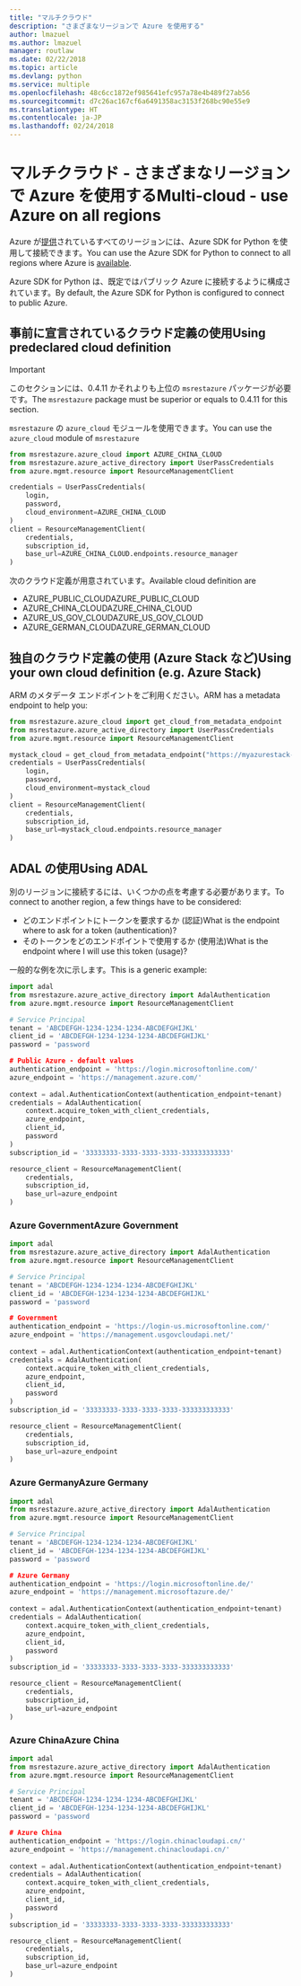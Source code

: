 ```yaml
---
title: "マルチクラウド"
description: "さまざまなリージョンで Azure を使用する"
author: lmazuel
ms.author: lmazuel
manager: routlaw
ms.date: 02/22/2018
ms.topic: article
ms.devlang: python
ms.service: multiple
ms.openlocfilehash: 48c6cc1872ef985641efc957a78e4b489f27ab56
ms.sourcegitcommit: d7c26ac167cf6a6491358ac3153f268bc90e55e9
ms.translationtype: HT
ms.contentlocale: ja-JP
ms.lasthandoff: 02/24/2018
---
```

# <a name="multi-cloud---use-azure-on-all-regions"></a><span data-ttu-id="c24a5-103">マルチクラウド - さまざまなリージョンで Azure を使用する</span><span class="sxs-lookup"><span data-stu-id="c24a5-103">Multi-cloud - use Azure on all regions</span></span>

<span data-ttu-id="c24a5-104">Azure が[提供](https://azure.microsoft.com/regions/services)されているすべてのリージョンには、Azure SDK for Python を使用して接続できます。</span><span class="sxs-lookup"><span data-stu-id="c24a5-104">You can use the Azure SDK for Python to connect to all regions where Azure is [available](https://azure.microsoft.com/regions/services).</span></span>

<span data-ttu-id="c24a5-105">Azure SDK for Python は、既定ではパブリック Azure に接続するように構成されています。</span><span class="sxs-lookup"><span data-stu-id="c24a5-105">By default, the Azure SDK for Python is configured to connect to public Azure.</span></span>

## <a name="using-predeclared-cloud-definition"></a><span data-ttu-id="c24a5-106">事前に宣言されているクラウド定義の使用</span><span class="sxs-lookup"><span data-stu-id="c24a5-106">Using predeclared cloud definition</span></span>

> [!IMPORTANT]
> <span data-ttu-id="c24a5-107">このセクションには、0.4.11 かそれよりも上位の `msrestazure` パッケージが必要です。</span><span class="sxs-lookup"><span data-stu-id="c24a5-107">The `msrestazure` package must be superior or equals to 0.4.11 for this section.</span></span>

<span data-ttu-id="c24a5-108">`msrestazure` の `azure_cloud` モジュールを使用できます。</span><span class="sxs-lookup"><span data-stu-id="c24a5-108">You can use the `azure_cloud` module of `msrestazure`</span></span>

```python
from msrestazure.azure_cloud import AZURE_CHINA_CLOUD
from msrestazure.azure_active_directory import UserPassCredentials
from azure.mgmt.resource import ResourceManagementClient

credentials = UserPassCredentials(
    login,
    password,
    cloud_environment=AZURE_CHINA_CLOUD
)
client = ResourceManagementClient(
    credentials,
    subscription_id,
    base_url=AZURE_CHINA_CLOUD.endpoints.resource_manager
)
``` 
  
<span data-ttu-id="c24a5-109">次のクラウド定義が用意されています。</span><span class="sxs-lookup"><span data-stu-id="c24a5-109">Available cloud definition are</span></span>
  - <span data-ttu-id="c24a5-110">AZURE_PUBLIC_CLOUD</span><span class="sxs-lookup"><span data-stu-id="c24a5-110">AZURE_PUBLIC_CLOUD</span></span>
  - <span data-ttu-id="c24a5-111">AZURE_CHINA_CLOUD</span><span class="sxs-lookup"><span data-stu-id="c24a5-111">AZURE_CHINA_CLOUD</span></span>
  - <span data-ttu-id="c24a5-112">AZURE_US_GOV_CLOUD</span><span class="sxs-lookup"><span data-stu-id="c24a5-112">AZURE_US_GOV_CLOUD</span></span>
  - <span data-ttu-id="c24a5-113">AZURE_GERMAN_CLOUD</span><span class="sxs-lookup"><span data-stu-id="c24a5-113">AZURE_GERMAN_CLOUD</span></span>

## <a name="using-your-own-cloud-definition-eg-azure-stack"></a><span data-ttu-id="c24a5-114">独自のクラウド定義の使用 (Azure Stack など)</span><span class="sxs-lookup"><span data-stu-id="c24a5-114">Using your own cloud definition (e.g. Azure Stack)</span></span>
<span data-ttu-id="c24a5-115">ARM のメタデータ エンドポイントをご利用ください。</span><span class="sxs-lookup"><span data-stu-id="c24a5-115">ARM has a metadata endpoint to help you:</span></span>

```python
from msrestazure.azure_cloud import get_cloud_from_metadata_endpoint
from msrestazure.azure_active_directory import UserPassCredentials
from azure.mgmt.resource import ResourceManagementClient

mystack_cloud = get_cloud_from_metadata_endpoint("https://myazurestack-arm-endpoint.com")
credentials = UserPassCredentials(
    login,
    password,
    cloud_environment=mystack_cloud
)
client = ResourceManagementClient(
    credentials,
    subscription_id,
    base_url=mystack_cloud.endpoints.resource_manager
)
```
## <a name="using-adal"></a><span data-ttu-id="c24a5-116">ADAL の使用</span><span class="sxs-lookup"><span data-stu-id="c24a5-116">Using ADAL</span></span>

<span data-ttu-id="c24a5-117">別のリージョンに接続するには、いくつかの点を考慮する必要があります。</span><span class="sxs-lookup"><span data-stu-id="c24a5-117">To connect to another region, a few things have to be considered:</span></span>

- <span data-ttu-id="c24a5-118">どのエンドポイントにトークンを要求するか (認証)</span><span class="sxs-lookup"><span data-stu-id="c24a5-118">What is the endpoint where to ask for a token (authentication)?</span></span>
- <span data-ttu-id="c24a5-119">そのトークンをどのエンドポイントで使用するか (使用法)</span><span class="sxs-lookup"><span data-stu-id="c24a5-119">What is the endpoint where I will use this token (usage)?</span></span>

<span data-ttu-id="c24a5-120">一般的な例を次に示します。</span><span class="sxs-lookup"><span data-stu-id="c24a5-120">This is a generic example:</span></span>

```python
import adal
from msrestazure.azure_active_directory import AdalAuthentication
from azure.mgmt.resource import ResourceManagementClient

# Service Principal
tenant = 'ABCDEFGH-1234-1234-1234-ABCDEFGHIJKL'
client_id = 'ABCDEFGH-1234-1234-1234-ABCDEFGHIJKL'
password = 'password

# Public Azure - default values
authentication_endpoint = 'https://login.microsoftonline.com/'
azure_endpoint = 'https://management.azure.com/'
    
context = adal.AuthenticationContext(authentication_endpoint+tenant)
credentials = AdalAuthentication(
    context.acquire_token_with_client_credentials,
    azure_endpoint,
    client_id,
    password
)
subscription_id = '33333333-3333-3333-3333-333333333333'

resource_client = ResourceManagementClient(
    credentials,
    subscription_id,
    base_url=azure_endpoint
)
```

### <a name="azure-government"></a><span data-ttu-id="c24a5-121">Azure Government</span><span class="sxs-lookup"><span data-stu-id="c24a5-121">Azure Government</span></span>
```python
import adal
from msrestazure.azure_active_directory import AdalAuthentication
from azure.mgmt.resource import ResourceManagementClient

# Service Principal
tenant = 'ABCDEFGH-1234-1234-1234-ABCDEFGHIJKL'
client_id = 'ABCDEFGH-1234-1234-1234-ABCDEFGHIJKL'
password = 'password

# Government
authentication_endpoint = 'https://login-us.microsoftonline.com/'
azure_endpoint = 'https://management.usgovcloudapi.net/'
    
context = adal.AuthenticationContext(authentication_endpoint+tenant)
credentials = AdalAuthentication(
    context.acquire_token_with_client_credentials,
    azure_endpoint,
    client_id,
    password
)
subscription_id = '33333333-3333-3333-3333-333333333333'

resource_client = ResourceManagementClient(
    credentials,
    subscription_id,
    base_url=azure_endpoint
)
```

### <a name="azure-germany"></a><span data-ttu-id="c24a5-122">Azure Germany</span><span class="sxs-lookup"><span data-stu-id="c24a5-122">Azure Germany</span></span>
```python
import adal
from msrestazure.azure_active_directory import AdalAuthentication
from azure.mgmt.resource import ResourceManagementClient

# Service Principal
tenant = 'ABCDEFGH-1234-1234-1234-ABCDEFGHIJKL'
client_id = 'ABCDEFGH-1234-1234-1234-ABCDEFGHIJKL'
password = 'password

# Azure Germany
authentication_endpoint = 'https://login.microsoftonline.de/'
azure_endpoint = 'https://management.microsoftazure.de/'
    
context = adal.AuthenticationContext(authentication_endpoint+tenant)
credentials = AdalAuthentication(
    context.acquire_token_with_client_credentials,
    azure_endpoint,
    client_id,
    password
)
subscription_id = '33333333-3333-3333-3333-333333333333'

resource_client = ResourceManagementClient(
    credentials,
    subscription_id,
    base_url=azure_endpoint
)
```

### <a name="azure-china"></a><span data-ttu-id="c24a5-123">Azure China</span><span class="sxs-lookup"><span data-stu-id="c24a5-123">Azure China</span></span>
```python
import adal
from msrestazure.azure_active_directory import AdalAuthentication
from azure.mgmt.resource import ResourceManagementClient

# Service Principal
tenant = 'ABCDEFGH-1234-1234-1234-ABCDEFGHIJKL'
client_id = 'ABCDEFGH-1234-1234-1234-ABCDEFGHIJKL'
password = 'password

# Azure China
authentication_endpoint = 'https://login.chinacloudapi.cn/'
azure_endpoint = 'https://management.chinacloudapi.cn/'
    
context = adal.AuthenticationContext(authentication_endpoint+tenant)
credentials = AdalAuthentication(
    context.acquire_token_with_client_credentials,
    azure_endpoint,
    client_id,
    password
)
subscription_id = '33333333-3333-3333-3333-333333333333'

resource_client = ResourceManagementClient(
    credentials,
    subscription_id,
    base_url=azure_endpoint
)
```